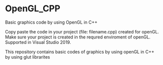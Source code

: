 # OpenGL_CPP
Basic graphics code by using OpenGL in C++

Copy paste the code in your project (file: filename.cpp) created for openGL.
Make sure your project is created in the requred enviroment of openGL.
Supported in Visual Studio 2019.

This repository contains basic codes of graphics by using openGL in C++ by using glut librarites
